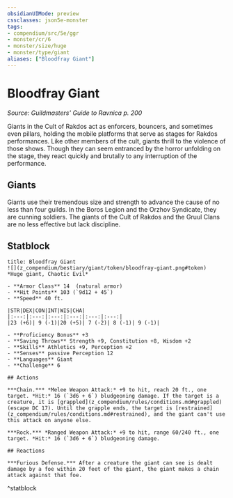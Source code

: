 ```yaml
---
obsidianUIMode: preview
cssclasses: json5e-monster
tags:
- compendium/src/5e/ggr
- monster/cr/6
- monster/size/huge
- monster/type/giant
aliases: ["Bloodfray Giant"]
---
```

# Bloodfray Giant
*Source: Guildmasters' Guide to Ravnica p. 200*  

Giants in the Cult of Rakdos act as enforcers, bouncers, and sometimes even pillars, holding the mobile platforms that serve as stages for Rakdos performances. Like other members of the cult, giants thrill to the violence of those shows. Though they can seem entranced by the horror unfolding on the stage, they react quickly and brutally to any interruption of the performance.

## Giants

Giants use their tremendous size and strength to advance the cause of no less than four guilds. In the Boros Legion and the Orzhov Syndicate, they are cunning soldiers. The giants of the Cult of Rakdos and the Gruul Clans are no less effective but lack discipline.

## Statblock

```ad-statblock
title: Bloodfray Giant
![](z_compendium/bestiary/giant/token/bloodfray-giant.png#token)
*Huge giant, Chaotic Evil*

- **Armor Class** 14  (natural armor)
- **Hit Points** 103 (`9d12 + 45`)
- **Speed** 40 ft.

|STR|DEX|CON|INT|WIS|CHA|
|:---:|:---:|:---:|:---:|:---:|:---:|
|23 (+6)| 9 (-1)|20 (+5)| 7 (-2)| 8 (-1)| 9 (-1)|

- **Proficiency Bonus** +3
- **Saving Throws** Strength +9, Constitution +8, Wisdom +2
- **Skills** Athletics +9, Perception +2
- **Senses** passive Perception 12
- **Languages** Giant
- **Challenge** 6

## Actions

***Chain.*** *Melee Weapon Attack:* +9 to hit, reach 20 ft., one target. *Hit:* 16 (`3d6 + 6`) bludgeoning damage. If the target is a creature, it is [grappled](z_compendium/rules/conditions.md#grappled) (escape DC 17). Until the grapple ends, the target is [restrained](z_compendium/rules/conditions.md#restrained), and the giant can't use this attack on anyone else.

***Rock.*** *Ranged Weapon Attack:* +9 to hit, range 60/240 ft., one target. *Hit:* 16 (`3d6 + 6`) bludgeoning damage.

## Reactions

***Furious Defense.*** After a creature the giant can see is dealt damage by a foe within 20 feet of the giant, the giant makes a chain attack against that foe.
```
^statblock